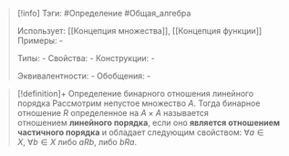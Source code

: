 > [!info]
> Тэги: #Определение #Общая_алгебра 
> 
> Использует: [[Концепция множества]], [[Концепция функции]]
> Примеры: *-*
> 
> Типы: *-*
> Свойства: *-*
> Конструкции: *-*
> 
> Эквивалентности: *-*
> Обобщения: *-*

> [!definition]+ Определение бинарного отношения линейного порядка
> Рассмотрим непустое множество $A$. Тогда бинарное отношение $R$ определенное на $A \times A$ называется отношением **линейного порядка**, если оно **является отношением частичного порядка** и обладает следующим свойством: $\forall a \in X, \ \forall b \in X$ либо $aRb$, либо $bRa$.